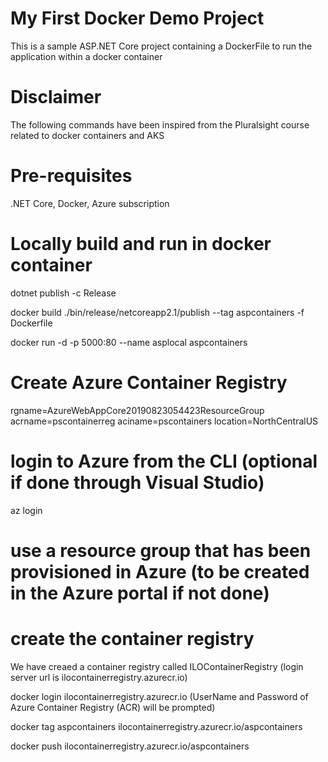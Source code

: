 # My First Docker Demo Project

This is a sample ASP.NET Core project containing a DockerFile to run the application within a docker container


# Disclaimer

The following commands have been inspired from the Pluralsight course related to docker containers and AKS


# Pre-requisites
.NET Core, Docker, Azure subscription

# Locally build and run in docker container 

dotnet publish -c Release 

docker build ./bin/release/netcoreapp2.1/publish --tag aspcontainers -f Dockerfile

docker run -d -p 5000:80 --name asplocal aspcontainers


# Create Azure Container Registry

rgname=AzureWebAppCore20190823054423ResourceGroup
acrname=pscontainerreg
aciname=pscontainers
location=NorthCentralUS

# login to Azure from the CLI (optional if done through Visual Studio)
az login

# use a resource group that has been provisioned in Azure (to be created in the Azure portal if not done)


# create the container registry
We have creaed a container registry called ILOContainerRegistry (login server url is ilocontainerregistry.azurecr.io)

docker login ilocontainerregistry.azurecr.io (UserName and Password of Azure Container Registry (ACR) will be prompted)

docker tag aspcontainers ilocontainerregistry.azurecr.io/aspcontainers

docker push ilocontainerregistry.azurecr.io/aspcontainers


